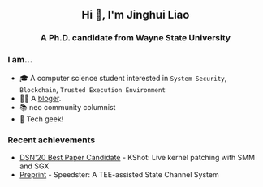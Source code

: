 <h2 align="center">Hi 👋, I'm Jinghui Liao</h2>
<h3 align="center">A Ph.D. candidate from Wayne State University</h3>

### I am...

* 🎓 A computer science student interested in `System Security`, `Blockchain`, `Trusted Execution Environment`
* 👨‍💻 A [bloger](https://jinghui.blog/).
* 📚 neo community columnist
* 🐧 Tech geek! 

### Recent achievements

- [DSN'20 Best Paper Candidate](https://ieeexplore.ieee.org/abstract/document/9153415) - KShot: Live kernel patching with SMM and SGX
- [Preprint](https://arxiv.org/abs/2104.01289) - Speedster: A TEE-assisted State Channel System
